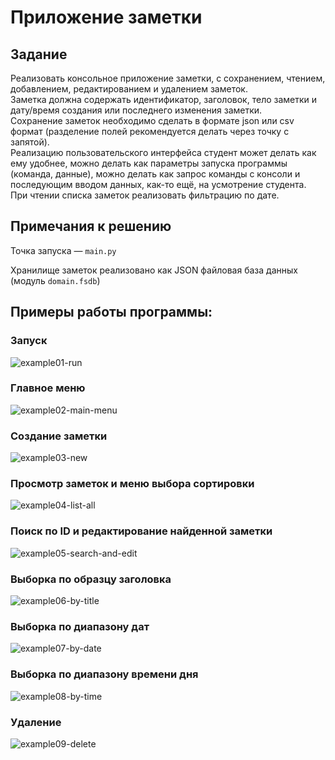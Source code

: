 # Приложение заметки

## Задание

Реализовать консольное приложение заметки, с сохранением, чтением,
добавлением, редактированием и удалением заметок.\
Заметка должна
содержать идентификатор, заголовок, тело заметки и дату/время создания
или последнего изменения заметки.\
Сохранение заметок необходимо сделать
в формате json или csv формат (разделение полей рекомендуется делать через
точку с запятой).\
Реализацию пользовательского интерфейса студент может
делать как ему удобнее, можно делать как параметры запуска программы
(команда, данные), можно делать как запрос команды с консоли и
последующим вводом данных, как-то ещё, на усмотрение студента.\
При чтении списка заметок реализовать фильтрацию по дате.

## Примечания к решению

Точка запуска &mdash; `main.py`

Хранилище заметок реализовано как JSON файловая база данных (модуль `domain.fsdb`)

## Примеры работы программы:

### Запуск

![example01-run](https://user-images.githubusercontent.com/109767480/222054486-5436ffcd-d195-45b3-a95f-ce36430aab4a.png)

### Главное меню

![example02-main-menu](https://user-images.githubusercontent.com/109767480/222054494-49d3090b-ac5a-4ba8-9f4a-5c7029fe02a2.png)

### Создание заметки

![example03-new](https://user-images.githubusercontent.com/109767480/222054497-2aaefc49-cd0c-40de-a3fb-49b4a3843728.png)

### Просмотр заметок и меню выбора сортировки

![example04-list-all](https://user-images.githubusercontent.com/109767480/222054498-3219b0d9-3198-4e95-ad95-c487eea37fe5.png)

### Поиск по ID и редактирование найденной заметки

![example05-search-and-edit](https://user-images.githubusercontent.com/109767480/222054504-92c3acc6-61b6-4c9a-9ec6-5a798c25b215.png)

### Выборка по образцу заголовка

![example06-by-title](https://user-images.githubusercontent.com/109767480/222054508-583dbc02-1ff7-467b-a371-e44f4aff5d2f.png)

### Выборка по диапазону дат

![example07-by-date](https://user-images.githubusercontent.com/109767480/222054512-ab2008e5-2720-4aee-bdc1-3e84042fd03f.png)

### Выборка по диапазону времени дня

![example08-by-time](https://user-images.githubusercontent.com/109767480/222054513-dc1ead38-1e3c-4d75-af75-e9fa94738026.png)

### Удаление

![example09-delete](https://user-images.githubusercontent.com/109767480/222054515-4ff6a2ce-764f-4d40-9ec2-231ae68f9773.png)
